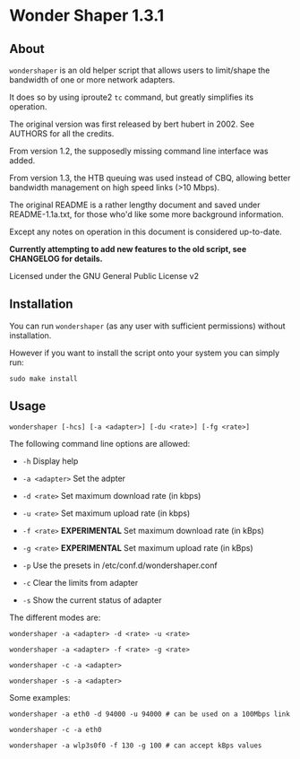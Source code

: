 # Wonder Shaper 1.3.1

## About

`wondershaper` is an old helper script that allows users to limit/shape the bandwidth of one or more network adapters.

It does so by using iproute2 `tc` command, but greatly simplifies its operation.

The original version was first released by bert hubert in 2002.  See AUTHORS for all the credits.

From version 1.2, the supposedly missing command line interface was added.

From version 1.3, the HTB queuing was used instead of CBQ, allowing better bandwidth management on high speed links (>10 Mbps).

The original README is a rather lengthy document and saved under README-1.1a.txt, for those who'd like some more background information.

Except any notes on operation in this document is considered up-to-date.

**Currently attempting to add new features to the old script, see CHANGELOG for details.**

Licensed under the GNU General Public License v2

## Installation

You can run `wondershaper` (as any user with sufficient permissions) without installation.

However if you want to install the script onto your system you can simply run:

    sudo make install

## Usage

    wondershaper [-hcs] [-a <adapter>] [-du <rate>] [-fg <rate>]

The following command line options are allowed:

- `-h` Display help

- `-a <adapter>` Set the adpter

- `-d <rate>` Set maximum download rate (in kbps)

- `-u <rate>` Set maximum upload rate (in kbps)

- `-f <rate>` **EXPERIMENTAL** Set maximum download rate (in kBps)

- `-g <rate>` **EXPERIMENTAL** Set maximum upload rate (in kBps)

- `-p` Use the presets in /etc/conf.d/wondershaper.conf

- `-c` Clear the limits from adapter

- `-s` Show the current status of adapter

The different modes are:

    wondershaper -a <adapter> -d <rate> -u <rate>

    wondershaper -a <adapter> -f <rate> -g <rate>

    wondershaper -c -a <adapter>

    wondershaper -s -a <adapter>

Some examples:

    wondershaper -a eth0 -d 94000 -u 94000 # can be used on a 100Mbps link

    wondershaper -c -a eth0

    wondershaper -a wlp3s0f0 -f 130 -g 100 # can accept kBps values
